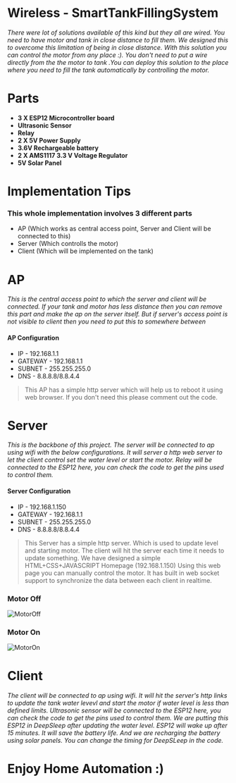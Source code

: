 # Wireless - SmartTankFillingSystem

*There were lot of solutions available of this kind but they all are wired. You need to have motor and tank in close distance to fill them. We designed this to overcome this limitation of being in close distance. With this solution you can control the motor from any place :). You don't need to put a wire directly from the the motor to tank .You can deploy this solution to the place where you need to fill the tank automatically by controlling the motor.*

# Parts

* **3 X ESP12 Microcontroller board**
* **Ultrasonic Sensor**
* **Relay**
* **2 X 5V Power Supply**
* **3.6V Rechargeable battery**
* **2 X AMS1117 3.3 V Voltage Regulator**
* **5V Solar Panel**

# Implementation Tips

### This whole implementation involves 3 different parts

* AP (Which works as central access point, Server and Client will be connected to this)
* Server (Which controlls the motor)
* Client (Which will be implemented on the tank)

# AP

*This is the central access point to which the server and client will be connected. If your tank and motor has less distance then you can remove this part and make the ap on the server itself. But if server's access point is not visible to client then you need to put this to somewhere between*

#### AP Configuration
* IP - 192.168.1.1
* GATEWAY - 192.168.1.1
* SUBNET - 255.255.255.0
* DNS - 8.8.8.8/8.8.4.4

> This AP has a simple http server which will help us to reboot it using web browser. If you don't need this please comment out the code.

# Server

*This is the backbone of this project. The server will be connected to ap using wifi with the below configurations. It will server a http web server to let the client control set the water level or start the motor. Relay will be connected to the ESP12 here, you can check the code to get the pins used to control them.*

#### Server Configuration
* IP - 192.168.1.150
* GATEWAY - 192.168.1.1
* SUBNET - 255.255.255.0
* DNS - 8.8.8.8/8.8.4.4

> This Server has a simple http server. Which is used to update level and starting motor. The client will hit the server each time it needs to update something. We have designed a simple HTML+CSS+JAVASCRIPT Homepage (192.168.1.150) Using this web page you can manually control the motor. It has built in web socket support to synchronize the data between each client in realtime.

### Motor Off
![MotorOff](https://i.ibb.co/s6H1Dwz/MotorOff.png)

### Motor On
![MotorOn](https://i.ibb.co/TwtQFnX/MotorOn.png)

# Client

*The client will be connected to ap using wifi. It will hit the server's http links to update the tank water levevl and start the motor if water level is less than defined limits. Ultrasonic sensor will be connected to the ESP12 here, you can check the code to get the pins used to control them. We are putting this ESP12 in DeepSleep after updating the water level. ESP12 will wake up after 15 minutes. It will save the battery life. And we are recharging the battery using solar panels. You can change the timing for DeepSLeep in the code.*

# Enjoy Home Automation :)




